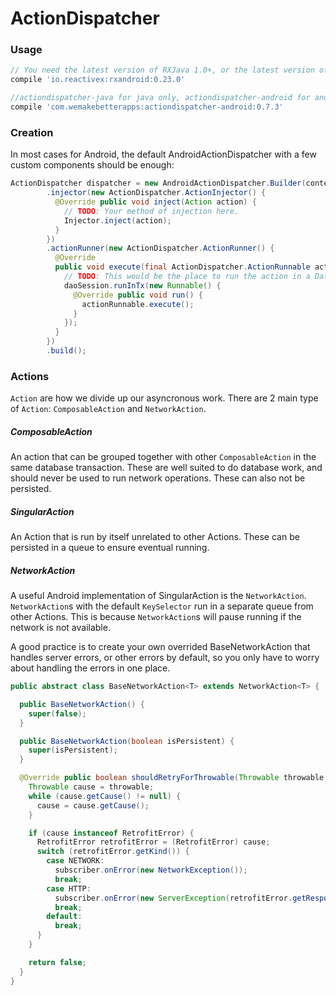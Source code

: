ActionDispatcher
================

### Usage
```groovy
// You need the latest version of RXJava 1.0+, or the latest version of RXAndroid
compile 'io.reactivex:rxandroid:0.23.0'

//actiondispatcher-java for java only, actiondispatcher-android for android.
compile 'com.wemakebetterapps:actiondispatcher-android:0.7.3'
```


### Creation

In most cases for Android, the default AndroidActionDispatcher with a few custom components should be enough:

```java
ActionDispatcher dispatcher = new AndroidActionDispatcher.Builder(context)
        .injector(new ActionDispatcher.ActionInjector() {
          @Override public void inject(Action action) {
            // TODO: Your method of injection here.
            Injector.inject(action);
          }
        })
        .actionRunner(new ActionDispatcher.ActionRunner() {
          @Override
          public void execute(final ActionDispatcher.ActionRunnable actionRunnable, Action[] actions) {
            // TODO: This would be the place to run the action in a Database Session should you have one.
            daoSession.runInTx(new Runnable() {
              @Override public void run() {
                actionRunnable.execute();
              }
            });
          }
        })
        .build();
```

### Actions

`Action` are how we divide up our asyncronous work. There are 2 main type of `Action`: `ComposableAction` and `NetworkAction`.

##### ComposableAction
An action that can be grouped together with other `ComposableAction` in the same database transaction. These are well suited to do database work, and should never be used to run network operations. These can also not be persisted.

##### SingularAction
An Action that is run by itself unrelated to other Actions. These can be persisted in a queue to ensure eventual running.

##### NetworkAction
A useful Android implementation of SingularAction is the `NetworkAction`. `NetworkAction`s with the default `KeySelector` run in a separate queue from other Actions. This is because `NetworkAction`s will pause running if the network is not available.

A good practice is to create your own overrided BaseNetworkAction that handles server errors, or other errors by default, so you only have to worry about handling the errors in one place.

```java
public abstract class BaseNetworkAction<T> extends NetworkAction<T> {

  public BaseNetworkAction() {
    super(false);
  }

  public BaseNetworkAction(boolean isPersistent) {
    super(isPersistent);
  }

  @Override public boolean shouldRetryForThrowable(Throwable throwable, Subscriber<T> subscriber) {
    Throwable cause = throwable;
    while (cause.getCause() != null) {
      cause = cause.getCause();
    }

    if (cause instanceof RetrofitError) {
      RetrofitError retrofitError = (RetrofitError) cause;
      switch (retrofitError.getKind()) {
        case NETWORK:
          subscriber.onError(new NetworkException());
          break;
        case HTTP:
          subscriber.onError(new ServerException(retrofitError.getResponse().getStatus()));
          break;
        default:
          break;
      }
    }

    return false;
  }
}
```
